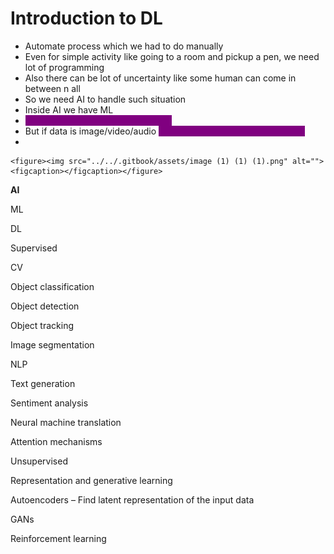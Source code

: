 # Introduction to DL

* Automate process which we had to do manually
* Even for simple activity like going to a room and pickup a pen, we need lot of programming
* Also there can be lot of uncertainty like some human can come in between n all
* So we need AI to handle such situation
* Inside AI we have ML
* <mark style="color:purple;background-color:purple;">**ML solves more of structured data**</mark>
* But if data is image/video/audio <mark style="color:purple;background-color:purple;">**unstructured data, then we use DL**</mark>
*

    <figure><img src="../../.gitbook/assets/image (1) (1) (1).png" alt=""><figcaption></figcaption></figure>

**AI**

ML

&#x20;              DL

&#x20;                             Supervised

&#x20;                                            CV

&#x20;                                                           Object classification

&#x20;                                                           Object detection

&#x20;                                                           Object tracking

&#x20;                                                           Image segmentation

&#x20;                                            NLP

&#x20;                                                           Text generation

&#x20;                                                           Sentiment analysis

&#x20;                                                           Neural machine translation

&#x20;                                                           Attention mechanisms

&#x20;                             Unsupervised

&#x20;                                            Representation and generative learning

&#x20;                                                           Autoencoders – Find latent representation of the input data

&#x20;                                                           GANs

&#x20;                                            Reinforcement learning

&#x20;
